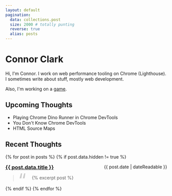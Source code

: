 ```yaml
---
layout: default
pagination:
  data: collections.post
  size: 2000 # totally punting
  reverse: true
  alias: posts
---
```


<style>
  article h3 {
    display: inline;
  }

  article span {
    float: right;
  }

  .pages p {
    display: inline-block;
  }

  blockquote:before {
    color: #ccc;
    content: open-quote;
    font-size: 4em;
    line-height: 0.1em;
    margin-right: 0.25em;
    vertical-align: -0.4em;
  }
</style>

# Connor Clark
  
Hi, I'm Connor. I work on web performance tooling on Chrome (Lighthouse). I sometimes write about stuff, mostly web development.

Also, I'm working on a [game](/gridia).

## Upcoming Thoughts

* Playing Chrome Dino Runner in Chrome DevTools
* You Don't Know Chrome DevTools
* HTML Source Maps

## Recent Thoughts

{% for post in posts %}
{% if post.data.hidden != true %}
  <article>
    <h3>
      <a href="{{ post.url | url }}">{{ post.data.title }}</a>
    </h3>
    <span>
      {{ post.date | dateReadable }}
    </span>
    <blockquote>
      {% excerpt post %}
    </blockquote>
  </article>
{% endif %}
{% endfor %}
